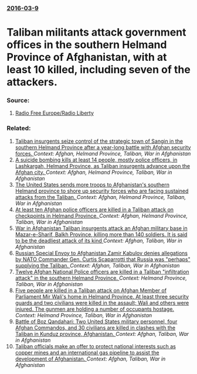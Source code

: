### [2016-03-9](/news/2016/03/9/index.md)

# Taliban militants attack government offices in the southern Helmand Province of Afghanistan, with at least 10 killed, including seven of the attackers. 




### Source:

1. [Radio Free Europe/Radio Liberty](http://www.rferl.org/content/afghanistan-militants-attack-helmand/27599826.html)

### Related:

1. [Taliban insurgents seize control of the strategic town of Sangin in the southern Helmand Province after a year-long battle with Afghan security forces. ](/news/2017/03/23/taliban-insurgents-seize-control-of-the-strategic-town-of-sangin-in-the-southern-helmand-province-after-a-year-long-battle-with-afghan-secur.md) _Context: Afghan, Helmand Province, Taliban, War in Afghanistan_
2. [A suicide bombing kills at least 14 people, mostly police officers, in Lashkargah, Helmand Province, as Taliban insurgents advance upon the Afghan city. ](/news/2016/10/10/a-suicide-bombing-kills-at-least-14-people-mostly-police-officers-in-lashkargah-helmand-province-as-taliban-insurgents-advance-upon-the.md) _Context: Afghan, Helmand Province, Taliban, War in Afghanistan_
3. [The United States sends more troops to Afghanistan's southern Helmand province to shore up security forces who are facing sustained attacks from the Taliban. ](/news/2016/02/9/the-united-states-sends-more-troops-to-afghanistan-s-southern-helmand-province-to-shore-up-security-forces-who-are-facing-sustained-attacks.md) _Context: Afghan, Helmand Province, Taliban, War in Afghanistan_
4. [At least ten Afghan police officers are killed in a Taliban attack on checkpoints in Helmand Province. ](/news/2015/05/24/at-least-ten-afghan-police-officers-are-killed-in-a-taliban-attack-on-checkpoints-in-helmand-province.md) _Context: Afghan, Helmand Province, Taliban, War in Afghanistan_
5. [War in Afghanistan Taliban insurgents attack an Afghan military base in Mazar-e-Sharif, Balkh Province, killing more than 140 soldiers. It is said to be the deadliest attack of its kind ](/news/2017/04/21/war-in-afghanistan-ptaliban-insurgents-attack-an-afghan-military-base-in-mazar-e-sharif-balkh-province-killing-more-than-140-soldiers-it.md) _Context: Afghan, Taliban, War in Afghanistan_
6. [Russian Special Envoy to Afghanistan Zamir Kabulov denies allegations by NATO Commander Gen. Curtis Scaparrotti that Russia was "perhaps" supplying the Taliban. ](/news/2017/03/24/russian-special-envoy-to-afghanistan-zamir-kabulov-denies-allegations-by-nato-commander-gen-curtis-scaparrotti-that-russia-was-perhaps-su.md) _Context: Afghan, Taliban, War in Afghanistan_
7. [Twelve Afghan National Police officers are killed in a  Taliban "infiltration attack" in the southern Helmand Province. ](/news/2017/02/28/twelve-afghan-national-police-officers-are-killed-in-a-taliban-infiltration-attack-in-the-southern-helmand-province.md) _Context: Helmand Province, Taliban, War in Afghanistan_
8. [Five people are killed in a Taliban attack on Afghan Member of Parliament Mir Wali's home in Helmand Province. At least three security guards and two civilians were killed in the assault; Wali and others  were injured. The gunmen are holding a number of occupants hostage. ](/news/2016/12/21/five-people-are-killed-in-a-taliban-attack-on-afghan-member-of-parliament-mir-wali-s-home-in-helmand-province-at-least-three-security-guard.md) _Context: Helmand Province, Taliban, War in Afghanistan_
9. [Battle of Boz Qandahari: Two United States military personnel, four Afghan Commandos, and 30 civilians are killed in clashes with the Taliban in Kunduz province, Afghanistan. ](/news/2016/11/3/battle-of-boz-qandahari-two-united-states-military-personnel-four-afghan-commandos-and-30-civilians-are-killed-in-clashes-with-the-taliba.md) _Context: Afghan, Taliban, War in Afghanistan_
10. [Taliban officials make an offer to protect national interests such as copper mines and an international gas pipeline to assist the development of Afghanistan. ](/news/2016/11/29/taliban-officials-make-an-offer-to-protect-national-interests-such-as-copper-mines-and-an-international-gas-pipeline-to-assist-the-developme.md) _Context: Afghan, Taliban, War in Afghanistan_
